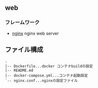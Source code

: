 
## web
### フレームワーク

* [nginx](https://nginx.org/en/)
    nginx web server

## ファイル構成

```
.
|-- Dockerfile...docker コンテナbuildの設定
|-- README.md
|-- docker-compose.yml...コンテナ起動設定
`-- nginx.conf...nginxの設定ファイル

```
